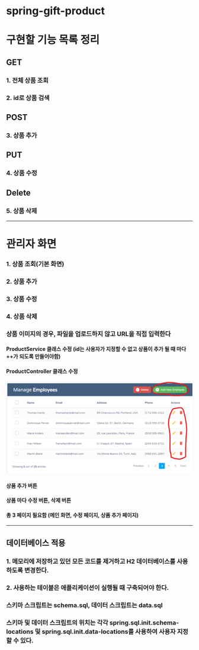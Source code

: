 # spring-gift-product


# 구현할 기능 목록 정리


## GET
### 1. 전체 상품 조회
### 2. id로 상품 검색

## POST
### 3. 상품 추가

## PUT
### 4. 상품 수정

## Delete
### 5. 상품 삭제


------------------------


# 관리자 화면

### 1. 상품 조회(기본 화면)

### 2. 상품 추가

### 3. 상품 수정

### 4. 상품 삭제

### 상품 이미지의 경우, 파일을 업로드하지 않고 URL을 직접 입력한다


#### ProductService 클래스 수정 (id는 사용자가 지정할 수 없고 상품이 추가 될 때 마다 ++가 되도록 만들어야함)

#### ProductController 클래스 수정


![img_2.png](img_2.png)

#### 상품 추가 버튼

#### 상품 마다 수정 버튼, 삭제 버튼

#### 총 3 페이지 필요함 (메인 화면, 수정 페이지, 상품 추가 페이지)


--------------------------------------------------


## 데이터베이스 적용

### 1. 메모리에 저장하고 있던 모든 코드를 제거하고 H2 데이터베이스를 사용하도록 변경한다.
### 2. 사용하는 테이블은 애플리케이션이 실행될 때 구축되어야 한다.



### 스키마 스크립트는 schema.sql, 데이터 스크립트는 data.sql
### 스키마 및 데이터 스크립트의 위치는 각각 spring.sql.init.schema-locations 및 spring.sql.init.data-locations를 사용하여 사용자 지정할 수 있다.

